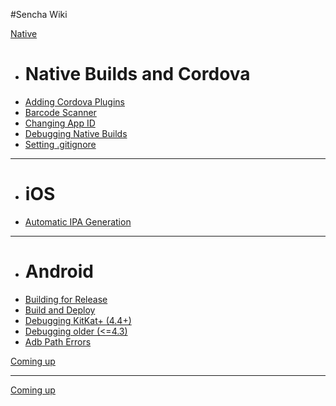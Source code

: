 #Sencha Wiki

[Native]()

  * # Native Builds and Cordova
  * [Adding Cordova Plugins](native/adding_cordova_plugins.md)
  * [Barcode Scanner](native/barcodescanner.md)
  * [Changing App ID](native/changing_application_id.md)
  * [Debugging Native Builds](native/debugging_js.md)
  * [Setting .gitignore](native/gitignore.md)
  - - - -
  * # iOS
  * [Automatic IPA Generation](native/ios/creating_ipa.md)
  - - - -
  * # Android
  * [Building for Release](native/android/building_release.md)
  * [Build and Deploy](native/android/build_and_deploy.md)
  * [Debugging KitKat+ (4.4+)](native/android/debugging_kitkat.md)
  * [Debugging older (<=4.3)](native/android/debugging.md)
  * [Adb Path Errors](native/android/adb_path.md)

[Coming up]()
- - - -
[Coming up]()